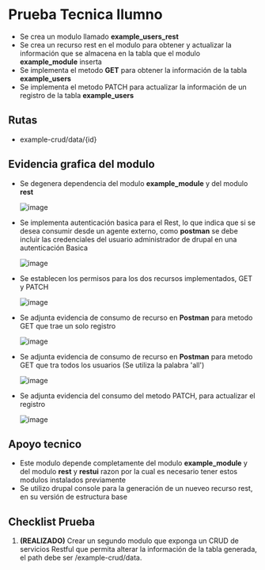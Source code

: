 # Prueba Tecnica Ilumno

* Se crea un modulo llamado **example_users_rest**
* Se crea un recurso rest en el modulo para obtener y actualizar la información que se almacena en la tabla que el modulo **example_module** inserta
* Se implementa el metodo **GET** para obtener la información de la tabla **example_users**
* Se implementa el metodo PATCH para actualizar la información de un registro de la tabla **example_users**

## Rutas

* example-crud/data/{id}

## Evidencia grafica del modulo

* Se degenera dependencia del modulo **example_module** y del modulo **rest**
  
  ![image](https://user-images.githubusercontent.com/84405166/151637416-c3c21ef3-cba0-4d05-bf04-4c9f676e28cf.png)
  
* Se implementa autenticación basica para el Rest, lo que indica que si se desea consumir desde un agente externo, como **postman** se debe incluir las credenciales del usuario administrador de drupal en una autenticación Basica

  ![image](https://user-images.githubusercontent.com/84405166/151637558-1eeda272-0554-4618-8c4d-dcbdf8a91d2b.png)
  
* Se establecen los permisos para los dos recursos implementados, GET y PATCH

  ![image](https://user-images.githubusercontent.com/84405166/151637723-c143ef27-c9d7-4f90-9907-3352fcfeaa92.png)
  
* Se adjunta evidencia de consumo de recurso en **Postman** para metodo GET que trae un solo registro
  
  ![image](https://user-images.githubusercontent.com/84405166/151637821-7dd5ad8e-ca6c-4262-83d2-c300ff8a1cb0.png)
  
* Se adjunta evidencia de consumo de recurso en **Postman** para metodo GET que tra todos los usuarios (Se utiliza la palabra 'all')
  
  ![image](https://user-images.githubusercontent.com/84405166/151637976-56e62330-8b31-429f-99de-5657454ba63f.png)
  
* Se adjunta evidencia del consumo del metodo PATCH, para actualizar el registro 

  ![image](https://user-images.githubusercontent.com/84405166/151638058-4351ec02-62e4-4ebb-90cd-fc6ae03dca06.png)
  
## Apoyo tecnico

* Este modulo depende completamente del modulo **example_module** y del modulo **rest** y **restui** razon por la cual es necesario tener estos modulos instalados previamente
* Se utilizo drupal console para la generación de un nueveo recurso rest, en su versión de estructura base

## Checklist Prueba
1. **(REALIZADO)** Crear un segundo modulo que exponga un CRUD de servicios Restful que
permita alterar la información de la tabla generada, el path debe ser /example-crud/data.
 




